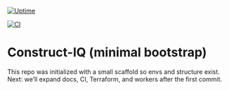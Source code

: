 [![Uptime](https://github.com/InfinityXone/construct-iq/actions/workflows/uptime.yml/badge.svg)](https://github.com/InfinityXone/construct-iq/actions/workflows/uptime.yml)

[![CI](https://github.com/InfinityXone/construct-iq/actions/workflows/ci.yml/badge.svg)](https://github.com/InfinityXone/construct-iq/actions/workflows/ci.yml)
# Construct-IQ (minimal bootstrap)
This repo was initialized with a small scaffold so envs and structure exist.
Next: we’ll expand docs, CI, Terraform, and workers after the first commit.
